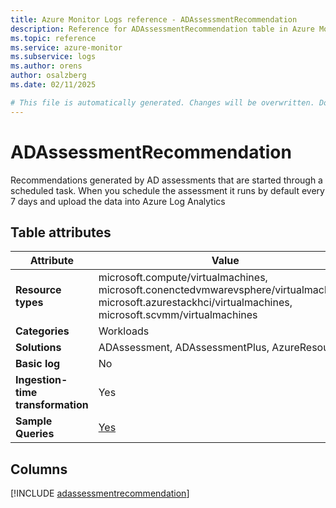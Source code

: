 ```yaml
---
title: Azure Monitor Logs reference - ADAssessmentRecommendation
description: Reference for ADAssessmentRecommendation table in Azure Monitor Logs.
ms.topic: reference
ms.service: azure-monitor
ms.subservice: logs
ms.author: orens
author: osalzberg
ms.date: 02/11/2025

# This file is automatically generated. Changes will be overwritten. Do not change this file directly.
---
```


# ADAssessmentRecommendation

Recommendations generated by AD assessments that are started through a scheduled task. When you schedule the assessment it runs by default every 7 days and upload the data into Azure Log Analytics


## Table attributes

|Attribute|Value|
|---|---|
|**Resource types**|microsoft.compute/virtualmachines,<br>microsoft.conenctedvmwarevsphere/virtualmachines,<br>microsoft.azurestackhci/virtualmachines,<br>microsoft.scvmm/virtualmachines|
|**Categories**|Workloads|
|**Solutions**| ADAssessment, ADAssessmentPlus, AzureResources|
|**Basic log**|No|
|**Ingestion-time transformation**|Yes|
|**Sample Queries**|[Yes](/azure/azure-monitor/reference/queries/adassessmentrecommendation)|



## Columns
  
[!INCLUDE [adassessmentrecommendation](~/reusable-content/ce-skilling/azure/includes/azure-monitor/reference/tables/adassessmentrecommendation-include.md)]
